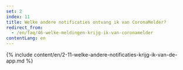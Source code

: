 ```yaml
---
set: 2
index: 11
title: Welke andere notificaties ontvang ik van CoronaMelder? 
redirect_from: 
  - /en/faq/46-welke-meldingen-krijg-ik-van-coronamelder 
contentLang: en
---
```

{% include content/en/2-11-welke-andere-notificaties-krijg-ik-van-de-app.md %}
